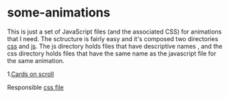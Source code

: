 # some-animations
This is just a set of JavaScript files (and the associated CSS) for animations that I need.
The sctructure is fairly easy and it's composed two directories [css](css/) and [js](js/).
The js directory holds files that have descriptive names , and the css directory holds files that have the same name as the javascript file for the same animation.

1.[Cards on scroll](js/cards_on_scroll.js)

Responsible [css file](css/cards_on_scroll)
